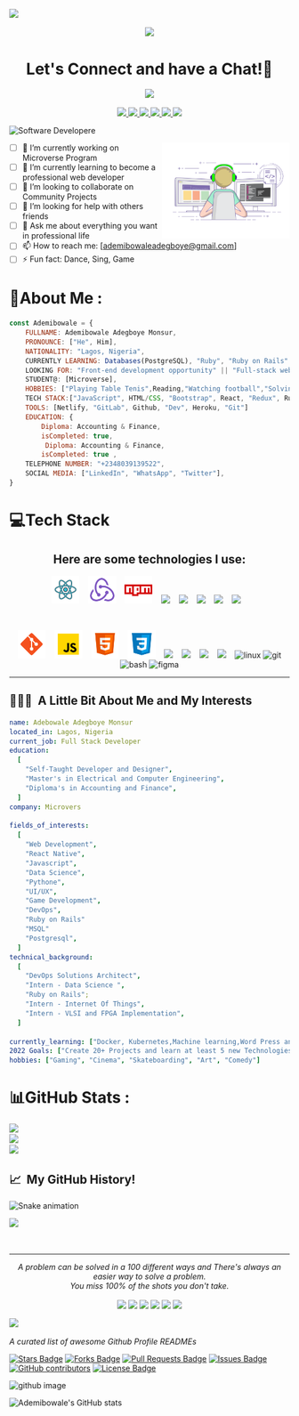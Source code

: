 ![](https://komarev.com/ghpvc/?username=ademibowaleadegboyemonsur&color=green)


<p align="center">
  <img src="https://capsule-render.vercel.app/api?type=waving&color=gradient&text=Hello!&height=100&section=header"/>
</p>

<h1 align="center">
  Let's Connect and have a Chat!💬
</h1>

<!-- Typing SVG by DenverCoder1 - https://github.com/DenverCoder1/readme-typing-svg -->

<p align="center">
<!--   <a href="https://github.com/DenverCoder1/readme-typing-svg"> -->
    <img src="https://readme-typing-svg.herokuapp.com?color=E22FE4&width=380&height=45&lines=I'M+Adebowale+Adegboye;Software+engineer+from+Nigeria;Open-Source+Enthusiast;Learning+In+Public;Empowering+Others;Nice+To+Meet+You+...&center=true"></a>
</p>





<p align="center">
<a href="https://https://ademibowale-professional-portfolio.netlify.app/">
  <img height="50" src="https://user-images.githubusercontent.com/46517096/166972883-f5f1d88c-0246-4374-88ac-ded0f2cf0699.png"/>
</a>
<a href="https://www.linkedin.com/in/tech-adebowale-adegboye/">
  <img height="50" src="https://user-images.githubusercontent.com/46517096/166973395-19676cd8-f8ec-4abf-83ff-da8243505b82.png"/>
</a>
<a href="https://ademibowale.com/">
  <img height="50" src="https://user-images.githubusercontent.com/46517096/166973962-d05d145a-b6a0-4643-bd3d-5ac845679367.png"/>
</a>
<a href="#">
  <img height="50" src="https://user-images.githubusercontent.com/46517096/166974096-7aeecad4-483e-4c85-983f-f4b37b3f794e.png"/>
</a>
<a href="https://twitter.com/Ademibowale1">
  <img height="50" src="https://user-images.githubusercontent.com/46517096/166974271-91dfa250-d70b-4cb9-8707-f1bda1b708c3.png"/>
</a>
<a href="https://www.instagram.com/techadebo/">
  <img height="50" src="https://user-images.githubusercontent.com/46517096/166974368-9798f39f-1f46-499c-b14e-81f0a3f83a06.png"/>
</a>
</p>

![Software Developere ](https://user-images.githubusercontent.com/92458236/215317939-4c3e3154-cf16-4254-a0a2-26260ea398aa.gif)

<img align="right" alt="GIF" src="https://raw.githubusercontent.com/devSouvik/devSouvik/master/gif3.gif" width="230"/>


 

- [ ] 🔭 I’m currently working on Microverse Program
- [ ] 🌱 I’m currently learning to become a professional web developer
- [ ] 👯 I’m looking to collaborate on Community Projects
- [ ] 🤔 I’m looking for help with others friends
- [ ] 💬 Ask me about everything you want in professional life
- [ ] 📫 How to reach me: [ademibowaleadegboye@gmail.com]
- [ ] ⚡ Fun fact: Dance, Sing, Game

# 💫About Me :

```javascript
const Ademibowale = {
    FULLNAME: Ademibowale Adegboye Monsur,
    PRONOUNCE: ["He", Him],
    NATIONALITY: "Lagos, Nigeria",
    CURRENTLY LEARNING: Databases(PostgreSQL), "Ruby", "Ruby on Rails"
    LOOKING FOR: "Front-end development opportunity" || "Full-stack web development"
    STUDENT@: [Microverse],
    HOBBIES: ["Playing Table Tenis",Reading,"Watching football","Solving coding challenges"],
    TECH STACK:["JavaScript", HTML/CSS, "Bootstrap", React, "Redux", Ruby, "NPM", Node, "PostgreSQL"],
    TOOLS: [Netlify, "GitLab", Github, "Dev", Heroku, "Git"]
    EDUCATION: {
        Diploma: Accounting & Finance,
        isCompleted: true,
         Diploma: Accounting & Finance,
        isCompleted: true ,
    TELEPHONE NUMBER: "+2348039139522",
    SOCIAL MEDIA: ["LinkedIn", "WhatsApp", "Twitter"],   
}
```
# 💻Tech Stack
<h2 align="center">
  Here are some technologies I use:
</h2>
<p align="center">
<code><img height="50" src="https://github.com/chandan-reddy-k/chandan-reddy-k/blob/master/assets/react.png"></code> &nbsp;&nbsp;
<code><img height="50" src="https://github.com/chandan-reddy-k/chandan-reddy-k/blob/master/assets/redux.png"></code> &nbsp;&nbsp;
<code><img height="50" src="https://github.com/chandan-reddy-k/chandan-reddy-k/blob/master/assets/npm.png"></code> &nbsp;&nbsp;
<code><img height="45px" src="https://cdn.svgporn.com/logos/visual-studio-code.svg"></code> &nbsp;&nbsp;
<code><img height="45px" src="https://getbootstrap.com/docs/5.2/assets/brand/bootstrap-logo-shadow.png"></code> &nbsp;&nbsp;
<code><img height="45px" src="https://encrypted-tbn0.gstatic.com/images?q=tbn:ANd9GcRhl-nNZNvd9EJJJIqqyqYL7QzpmN_-vq1FEA&usqp=CAU"></code> &nbsp;&nbsp;
<code><img height="45px" src="https://encrypted-tbn0.gstatic.com/images?q=tbn:ANd9GcQKycRWXEw-6mO_cmVQKO4YqxwzDNaTAqibDQ&usqp=CAU"></code> &nbsp;&nbsp;
<code><img height="45px" src="https://encrypted-tbn0.gstatic.com/images?q=tbn:ANd9GcQf26slOx8Ujuy4EvUdAyB6iVOnT_X22XnXAQ&usqp=CAU"></code> &nbsp;&nbsp
</p>


<br/>

<p align="center">
<code><img height="50" src="https://github.com/chandan-reddy-k/chandan-reddy-k/blob/master/assets/git.png"></code> &nbsp;&nbsp;
<code><img height="50" src="https://github.com/chandan-reddy-k/chandan-reddy-k/blob/master/assets/js.png"></code> &nbsp;&nbsp;
<code><img height="50" src="https://github.com/chandan-reddy-k/chandan-reddy-k/blob/master/assets/html.png"></code> &nbsp;&nbsp;
<code><img height="50" src="https://github.com/chandan-reddy-k/chandan-reddy-k/blob/master/assets/css.png"></code> &nbsp;&nbsp;
<code><img height="50px" src="https://raw.githubusercontent.com/webpack/media/master/logo/icon.png"></code> &nbsp;&nbsp;
<code><img height="50px" src="https://cdn-icons-png.flaticon.com/128/5968/5968342.png"></code> &nbsp;&nbsp;
<code><img height="50px" src="https://cdn-icons-png.flaticon.com/128/5968/5968322.png"></code> &nbsp;&nbsp;
<code><img height="50px" src="https://www.geekandjob.com/uploads/wiki/3be3ce3bef591d4176f4483eb847e65b.png"></code> &nbsp;&nbsp;
 <img src="https://cdn.jsdelivr.net/gh/devicons/devicon/icons/linux/linux-original.svg" alt="linux" width="45" height="45"/>       
<img src="https://cdn.jsdelivr.net/gh/devicons/devicon/icons/git/git-original.svg" alt="git" width="45" height="45"/>
<img src="https://cdn.jsdelivr.net/gh/devicons/devicon/icons/bash/bash-original.svg" alt="bash" width="45" height="45"/>
<img src="https://cdn.jsdelivr.net/gh/devicons/devicon/icons/figma/figma-original.svg" alt="figma" width="45" height="45"/>  
</p>

---

<h2> 👨🏻‍💻 &nbsp;A Little Bit About Me and My Interests</h2>

```yaml
name: Adebowale Adegboye Monsur
located_in: Lagos, Nigeria
current_job: Full Stack Developer
education:
  [
    "Self-Taught Developer and Designer",
    "Master's in Electrical and Computer Engineering",
    "Diploma's in Accounting and Finance",
  ]
company: Microvers

fields_of_interests:
  [
    "Web Development",
    "React Native",
    "Javascript",
    "Data Science",
    "Pythone",
    "UI/UX",
    "Game Development",
    "DevOps",
    "Ruby on Rails"
    "MSQL"
    "Postgresql",
  ]
technical_background:
  [
    "DevOps Solutions Architect",
    "Intern - Data Science ",
    "Ruby on Rails";
    "Intern - Internet Of Things",
    "Intern - VLSI and FPGA Implementation",
  ]
  
currently_learning: ["Docker, Kubernetes,Machine learning,Word Press and Python"]
2022 Goals: ["Create 20+ Projects and learn at least 5 new Technologies."]
hobbies: ["Gaming", "Cinema", "Skateboarding", "Art", "Comedy"]
```
  
  
 
# 📊GitHub Stats :

![](https://github-readme-stats.vercel.app/api?username=ademibowale&theme=blue-green&hide_border=false&include_all_commits=false&count_private=false)<br/>
![](https://github-readme-streak-stats.herokuapp.com/?user=ademibowale&theme=blue-green&hide_border=false)<br/>
![](https://github-readme-stats.vercel.app/api/top-langs/?username=ademibowale&theme=blue-green&hide_border=false&include_all_commits=false&count_private=false&layout=compact)

<h2> 📈 &nbsp;My GitHub History!</h2>

![Snake animation](https://github.com/thepiyushmalhotra/thepiyushmalhotra/blob/output/github-contribution-grid-snake.svg)
  
<p align="left">
  <img src="https://capsule-render.vercel.app/api?type=waving&color=gradient&height=100&section=footer"/>
</p>

<br>

<hr>
<p align="center">
   <i>A problem can be solved in a 100 different ways and There's always an easier way to solve a problem.</i>
   <br>
   <i>You miss 100% of the shots you don't take.</i>
   <br>
<br>
<a target="_blank" href="https://ademibowaleadegboye.com/"><img src="https://img.shields.io/badge/-WEB-FF4088?style=for-the-badge&logo=Hugo&logoColor=white"></img></a>	
<a target="_blank" href="https://www.linkedin.com/ademibowale"><img src="https://img.shields.io/badge/-LinkedIn-0077B5?style=for-the-badge&logo=Linkedin&logoColor=white"></img></a>
<a target="_blank" href="mailto:ademibowaleadegboye@gmail.com"><img src="https://img.shields.io/badge/-Gmail-D14836?style=for-the-badge&logo=Gmail&logoColor=white"></img></a>
<a target="_blank" href="https://public.tableau.com/app/profile/hycrown.wale.adebowale"><img src="https://img.shields.io/badge/-Tableau-E97627?style=for-the-badge&logo=Tableau&logoColor=white"></img></a>
<a target="_blank" href="https://medium.com/@ademi-adex-hycrown"><img src="https://img.shields.io/badge/-Medium-12100E?style=for-the-badge&logo=Medium&logoColor=white"></img></a>
<a target="_blank" href="https://twitter.com/Ademibowale1"><img src="https://img.shields.io/badge/-Twitter-1DA1F2?style=for-the-badge&logo=Twitter&logoColor=white"></img></a>

<br>
</p>       


<a href="https://twitter.com/Ademibowale1" ><img src="https://img.shields.io/twitter/follow/Ademibowale1.svg?style=social" /> </a>
<br>

<i>A curated list of awesome Github Profile READMEs</i>

<a href="https://github.com/ademibowale/awesome-github-profile-readme/stargazers"><img src="https://img.shields.io/github/stars/abhisheknaiidu/awesome-github-profile-readme" alt="Stars Badge"/></a>
<a href="https://https://github.com/ademibowale/awesome-github-profile-readme/network/members"><img src="https://img.shields.io/github/forks/abhisheknaiidu/awesome-github-profile-readme" alt="Forks Badge"/></a>
<a href="https://https://github.com/ademibowale/awesome-github-profile-readme/pulls"><img src="https://img.shields.io/github/issues-pr/abhisheknaiidu/awesome-github-profile-readme" alt="Pull Requests Badge"/></a>
<a href="https://https://github.com/ademibowale/awesome-github-profile-readme/issues"><img src="https://img.shields.io/github/issues/abhisheknaiidu/awesome-github-profile-readme" alt="Issues Badge"/></a>
<a href="https://github.com/ademibowale/awesome-github-profile-readme/graphs/contributors"><img alt="GitHub contributors" src="https://img.shields.io/github/contributors/abhisheknaiidu/awesome-github-profile-readme?color=2b9348"></a>
<a href="https://https://github.com/ademibowale/awesome-github-profile-readme/blob/master/LICENSE"><img src="https://img.shields.io/github/license/abhisheknaiidu/awesome-github-profile-readme?color=2b9348" alt="License Badge"/></a>




![github image](https://user-images.githubusercontent.com/92458236/190349796-f9988f8b-b3ec-476e-9602-dc9f019bddc8.gif)



![Ademibowale's GitHub stats](https://github-readme-stats.vercel.app/api?username=ademibowale&theme=dark&show_icons=true)
```
